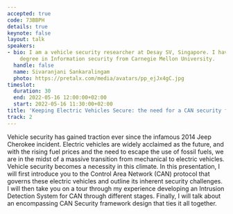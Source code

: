 ```yaml
---
accepted: true
code: 73BBPH
details: true
keynote: false
layout: talk
speakers:
- bio: I am a vehicle security researcher at Desay SV, Singapore. I have a master's
    degree in Information security from Carnegie Mellon University.
  handle: false
  name: Sivaranjani Sankaralingam
  photo: https://pretalx.com/media/avatars/pp_ejJx4gC.jpg
timeslot:
  duration: 30
  end: 2022-05-16 12:00:00+02:00
  start: 2022-05-16 11:30:00+02:00
title: 'Keeping Electric Vehicles Secure: the need for a CAN security framework'
track: 2
---
```


Vehicle security has gained traction ever since the infamous 2014 Jeep Cherokee incident.
Electric vehicles are widely acclaimed as the future, and with the rising fuel prices and the need to escape the use of fossil fuels, we are in the midst of a massive transition from mechanical to electric vehicles.
Vehicle security becomes a necessity in this climate.
In this presentation, I will first introduce you to the Control Area Network (CAN)  protocol that governs these electric vehicles and outline its inherent security challenges.
I will then take you on a tour through my experience developing an Intrusion Detection System for CAN through different stages.
Finally, I will talk about an encompassing CAN Security framework design that ties it all together.